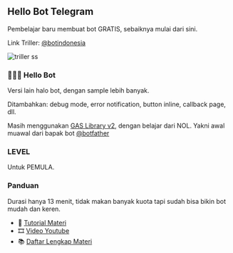 ## Hello Bot Telegram

Pembelajar baru membuat bot GRATIS, sebaiknya mulai dari sini.

Link Triller: [@botindonesia](https://t.me/bot_indonesia/46)

![triller ss](https://raw.githubusercontent.com/Hello-Bot-Tellegram-GAS-Libv2/asset/triller.jpg)

### 💁🏽‍♂️ Hello Bot

Versi lain halo bot, dengan sample lebih banyak. 

Ditambahkan: debug mode, error notification, button inline, callback page, dll.

Masih menggunakan [GAS Library v2](https://github.com/banghasan/Telegram-Lib-GAS-V2), dengan belajar dari NOL. Yakni awal muawal dari bapak bot [@botfather](https://t.me/botfather)

### LEVEL

Untuk PEMULA.


### Panduan

Durasi hanya 13 menit, tidak makan banyak kuota tapi sudah bisa bikin bot mudah dan keren.

- 📑 [Tutorial Materi](http://j.mp/gas2_hello_bot)
- 🎞 [Video Youtube](https://youtu.be/_m9tqN-omCk)
- 📚 [Daftar Lengkap Materi](https://bit.ly/GooglescriptBotTelegram)